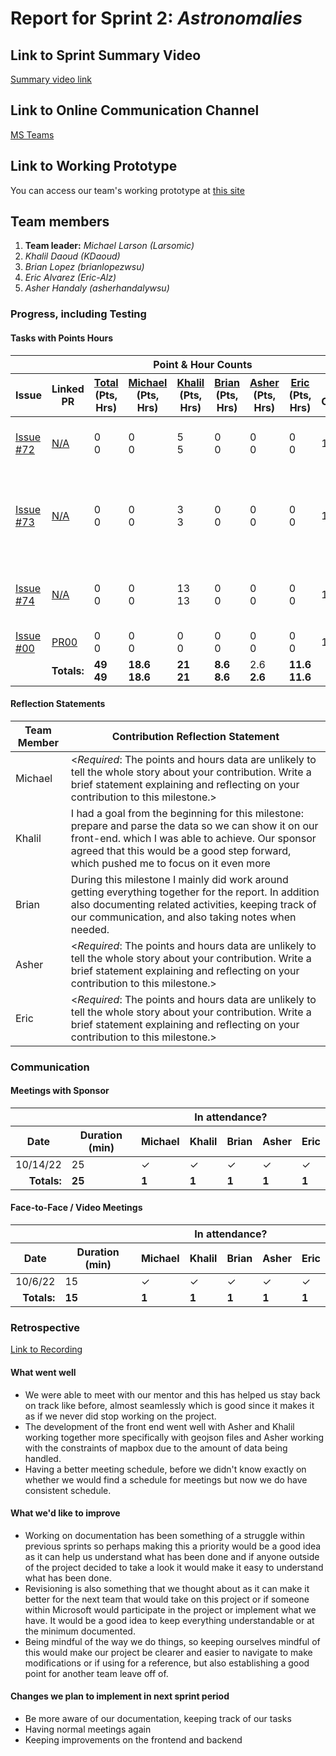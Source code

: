 # Report for Sprint 2: *Astronomalies*

## Link to Sprint Summary Video
[Summary video link](https://youtube.com/)

## Link to Online Communication Channel
[MS Teams](https://teams.microsoft.com/l/team/19%3acBEWDZpUinwRPPDffLwMUeqQfQMBbxADWyOBt_X5q3w1%40thread.tacv2/conversations?groupId=87fda352-e01f-4122-957a-6c68b129334b&tenantId=b52be471-f7f1-47b4-a879-0c799bb53db5)

## Link to Working Prototype
You can access our team's working prototype at [this site](https://astronomalies.netlify.app/)

## Team members
1. **Team leader:** *Michael Larson (Larsomic)*
1. *Khalil Daoud (KDaoud)*
1. *Brian Lopez (brianlopezwsu)*
1. *Eric Alvarez (Eric-Alz)*
1. *Asher Handaly (asherhandalywsu)*

### Progress, including Testing
#### Tasks with Points Hours
<table> 
  <thead>
    <tr>
      <th colspan="2"></th><th colspan="6">Point & Hour Counts</th><th colspan="2"></th>
    </tr> 
    <tr>
      <th>Issue</th><th>Linked PR</th><th><ins>Total</ins><br>(Pts,<br>Hrs)</th><th><ins>Michael</ins><br>(Pts,<br>Hrs)</th><th><ins>Khalil</ins><br>(Pts,<br>Hrs)</th><th><ins>Brian</ins><br>(Pts,<br>Hrs)</th><th><ins>Asher</ins><br>(Pts,<br>Hrs)</th><th><ins>Eric</ins><br>(Pts,<br>Hrs)</th><th>% Complete</th><th>Notes</th>
    </tr>
  </thead> 
  <tbody>
    <td><a href="https://github.com/wsu-cpts421-sp22/microsoft/issues/72">Issue #72</a></td><td><a href="https://github.com/wsu-cpts421-sp22/microsoft/issues/72"> N/A </a></td><td> 0<br/>0</td><td>0<br/>0</td><td>5<br>5</td><td>0<br/>0</td><td>0<br/>0</td><td>0<br/>0</td><td>100</td><td><i>  </i>chose to go with geoJSON files</td>
    </tr>
    </tr>
    <td><a href="https://github.com/wsu-cpts421-sp22/microsoft/issues/73">Issue #73</a></td><td><a href="https://github.com/wsu-cpts421-sp22/microsoft/issues/73"> N/A </a></td><td> 0<br/>0</td><td>0<br/>0</td><td>3<br>3</td><td>0<br/>0</td><td>0<br/>0</td><td>0<br/>0</td><td>100</td><td><i>  </i>got help from teammates and was able to deploy succesffully</td>
    </tr>
    </tr>
    <td><a href="https://github.com/wsu-cpts421-sp22/microsoft/issues/74">Issue #74</a></td><td><a href="https://github.com/wsu-cpts421-sp22/microsoft/issues/74"> N/A </a></td><td> 0<br/>0</td><td>0<br/>0</td><td>13<br>13</td><td>0<br/>0</td><td>0<br/>0</td><td>0<br/>0</td><td>100</td><td><i>  </i>Successfully parsed the data. but our file sizes are a bit too big</td>
    </tr>
    </tr>
    <td><a href="https://github.com/wsu-cpts421-sp22/microsoft/issues/63">Issue #00</a></td><td><a href="https://github.com/wsu-cpts421-sp22/microsoft/pull/64"> PR00 </a></td><td> 0<br/>0</td><td>0<br/>0</td><td>0<br>0</td><td>0<br/>0</td><td>0<br/>0</td><td>0<br/>0</td><td>100</td><td><i>  </i></td>
    </tr>
    </tr>
    <tr><td colspan="2" align="right"><b>Totals:</b></td><td><b>49<br>49</b></td><td><b>18.6<br>18.6</b></td><td><b>21<br>21</b></td><td><b>8.6<br>8.6</b></td><td>2.6<b><br>2.6</b></td><td><b>11.6<br>11.6</b></td><td colspan="2"><i>
    </tr>
  </tbody>
</table>

#### Reflection Statements
| Team Member | Contribution Reflection Statement |
|-------------|-------------------|
|Michael| <*Required*: The points and hours data are unlikely to tell the whole story about your contribution. Write a brief statement explaining and reflecting on your contribution to this milestone.>  |
|Khalil|  I had a goal from the beginning for this milestone: prepare and parse the data so we can show it on our front-end. which I was able to achieve.  Our sponsor agreed that this would be a good step forward, which pushed me to focus on it even more  |
|Brian| During this milestone I mainly did work around getting everything together for the report. In addition also documenting related activities, keeping track of our communication, and also taking notes when needed.|
|Asher|  <*Required*: The points and hours data are unlikely to tell the whole story about your contribution. Write a brief statement explaining and reflecting on your contribution to this milestone.>  |
|Eric| <*Required*: The points and hours data are unlikely to tell the whole story about your contribution. Write a brief statement explaining and reflecting on your contribution to this milestone.> |
  
### Communication

#### Meetings with Sponsor
<table> 
  <thead>
    <tr>
      <th colspan="2"></th><th colspan="5">In attendance?</th>
    </tr> 
    <tr>
      <th>Date</th><th>Duration (min)</th><th>Michael</th><th>Khalil</th><th>Brian</th><th>Asher</th><th>Eric</th>
    </tr>
  </thead> 
  <tbody>
    <tr>
      <td>10/14/22</td><td>25</td><td>&check;</td><td>&check;</td><td>&check;</td><td>&check;</td><td>&check;</td>
    </tr>
    <tr><td align="right"><b>Totals:</b></td><td><b>25</b></td><td><b>1</b></td><td><b>1</b></td><td><b>1</b></td><td><b>1</b></td><td><b>1</b></td>
    </tr>
  </tbody>
</table>

#### Face-to-Face / Video Meetings
<table> 
  <thead>
    <tr>
      <th colspan="2"></th><th colspan="5">In attendance?</th>
    </tr> 
    <tr>
      <th>Date</th><th>Duration (min)</th><th>Michael</th><th>Khalil</th><th>Brian</th><th>Asher</th><th>Eric</th>
    </tr>
  </thead> 
  <tbody>
    <tr>
      <td>10/6/22</td><td>15</td><td>&check;</td><td>&check;</td><td>&check;</td><td>&check;</td><td>&check;</td>
    </tr>
    <tr><td align="right"><b>Totals:</b></td><td><b>15</b></td><td><b>1</b></td><td><b>1</b></td><td><b>1</b></td><td><b>1</b></td><td><b>1</b></td>
    </tr>
  </tbody>
</table>

### Retrospective
[Link to Recording](https://wsu.zoom.us/recording)

#### What went well
  - We were able to meet with our mentor and this has helped us stay back on track like before, almost seamlessly which is good since it makes it as if we never did stop working on the project.
  - The development of the front end went well with Asher and Khalil working together more specifically with geojson files and Asher working with the constraints of mapbox due to the amount of data being handled.
  - Having a better meeting schedule, before we didn't know exactly on whether we would find a schedule for meetings but now we do have consistent schedule.
  
 #### What we'd like to improve
  - Working on documentation has been something of a struggle within previous sprints so perhaps making this a priority would be a good idea as it can help us understand what has been done and if anyone outside of the project decided to take a look it would make it easy to understand what has been done.
  - Revisioning is also something that we thought about as it can make it better for the next team that would take on this project or if someone within Microsoft would participate in the project or implement what we have. It would be a good idea to keep everything understandable or at the minimum documented.
  - Being mindful of the way we do things, so keeping ourselves mindful of this would make our project be clearer and easier to navigate to make modifications or if using for a reference, but also establishing a good point for another team leave off of.
  
#### Changes we plan to implement in next sprint period
  - Be more aware of our documentation, keeping track of our tasks
  - Having normal meetings again
  - Keeping improvements on the frontend and backend
